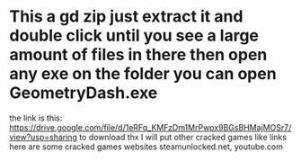 # This a gd zip just extract it and double click until you see a large amount of files in there then open any exe on the folder you can open GeometryDash.exe
the link is this: https://drive.google.com/file/d/1eRFq_KMFzDm1MrPwpx9BGsBHMajMOSr7/view?usp=sharing
to download thx
I will put other cracked games like links here are some cracked games websites steamunlocked.net, youtube.com
